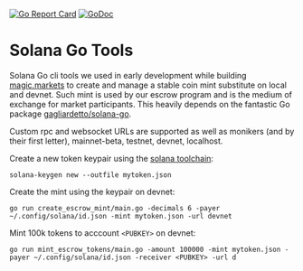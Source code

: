 [![Go Report Card](https://goreportcard.com/badge/github.com/magicmarkets/solana-go-tools)](https://goreportcard.com/report/github.com/magicmarkets/solana-go-tools)
[![GoDoc](https://godoc.org/github.com/magicmarkets/solana-go-tools?status.svg)](https://godoc.org/github.com/magicmarkets/solana-go-tools)

# Solana Go Tools

Solana Go cli tools we used in early development while building
[magic.markets](https://magic.markets) to create and manage a stable coin mint
substitute on local and devnet. Such mint is used by our escrow program and is
the medium of exchange for market participants. This heavily depends on the
fantastic Go package
[gagliardetto/solana-go](https://github.com/gagliardetto/solana-go).

Custom rpc and websocket URLs are supported as well as monikers (and by their
first letter), mainnet-beta, testnet, devnet, localhost.

Create a new token keypair using the [solana toolchain](https://github.com/solana-labs/solana/releases):

    solana-keygen new --outfile mytoken.json

Create the mint using the keypair on devnet:

    go run create_escrow_mint/main.go -decimals 6 -payer ~/.config/solana/id.json -mint mytoken.json -url devnet

Mint 100k tokens to acccount `<PUBKEY>` on devnet:

    go run mint_escrow_tokens/main.go -amount 100000 -mint mytoken.json -payer ~/.config/solana/id.json -receiver <PUBKEY> -url d
